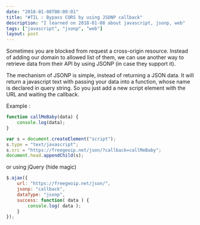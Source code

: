 ```yaml
---
date: "2018-01-08T00:00:01"
title: "#TIL : Bypass CORS by using JSONP callback"
description: "I learned on 2018-01-08 about javascript, jsonp, web"
tags: ["javascript", "jsonp", "web"]
layout: post
---
```



Sometimes you are blocked from request a cross-origin resource. Instead of adding our domain to allowed list of them, we can use another way to retrieve data from their API by using JSONP (in case they support it).

The mechanism of JSONP is simple, instead of returning a JSON data. It will return a javascript text with passing your data into a function, whose name is declared in query string. So you just add a new script element with the URL and waiting the callback.

Example :

```js
function callMeBaby(data) {
	console.log(data);
}

var s = document.createElement("script");
s.type = "text/javascript";
s.src = "https://freegeoip.net/json/?callback=callMeBaby";
document.head.appendChild(s);
```

or using jQuery (hide magic)

```js
$.ajax({
    url: "https://freegeoip.net/json/",
    jsonp: "callback",
    dataType: "jsonp",
    success: function( data ) {
        console.log( data );
    }
});
```
